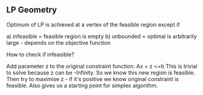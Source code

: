 ## LP Geometry

Optimum of LP is achieved at a vertex of the feasible region except if

a) infeasible = feasible region is empty
b) unbounded = optimal is arbitrarily large - depends on the objective function

How to check if infeasible?

Add parameter z to the original constraint function: Ax + z <=b
This is trivial to solve because z can be -Infinity. So we know this new region is feasible. 
Then try to maximise z - if it's positive we know original constraint is feasible. Also
gives us a starting point for simplex algorithm.